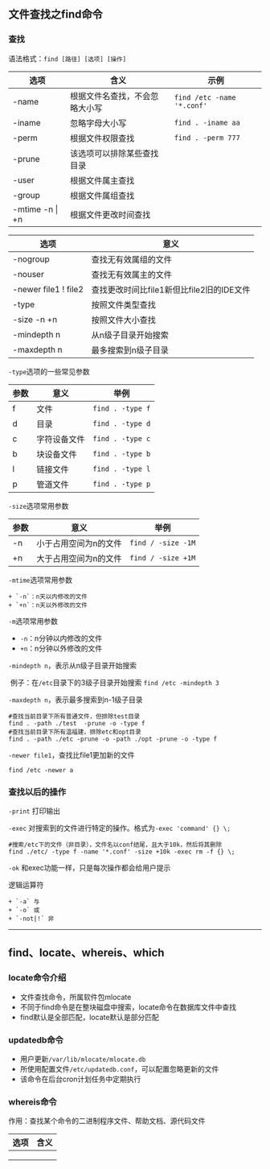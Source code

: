 ## 文件查找之find命令

### 查找

语法格式：`find [路径] [选项] [操作]`

| 选项            | 含义                           | 示例                       |
| --------------- | ------------------------------ | -------------------------- |
| -name           | 根据文件名查找，不会忽略大小写 | `find /etc -name '*.conf'` |
| -iname          | 忽略字母大小写                 | `find . -iname aa`         |
| -perm           | 根据文件权限查找               | `find . -perm 777`         |
| -prune          | 该选项可以排除某些查找目录     |                            |
| -user           | 根据文件属主查找               |                            |
| -group          | 根据文件属组查找               |                            |
| -mtime -n \| +n | 根据文件更改时间查找           |                            |

| 选项                 | 意义                                      |
| -------------------- | ----------------------------------------- |
| -nogroup             | 查找无有效属组的文件                      |
| -nouser              | 查找无有效属主的文件                      |
| -newer file1 ! file2 | 查找更改时间比file1新但比file2旧的IDE文件 |
| -type                | 按照文件类型查找                          |
| -size -n +n          | 按照文件大小查找                          |
| -mindepth n          | 从n级子目录开始搜索                       |
| -maxdepth n          | 最多搜索到n级子目录                       |

`-type`选项的一些常见参数

| 参数 | 意义         | 举例             |
| ---- | ------------ | ---------------- |
| f    | 文件         | `find . -type f` |
| d    | 目录         | `find . -type d` |
| c    | 字符设备文件 | `find . -type c` |
| b    | 块设备文件   | `find . -type b` |
| l    | 链接文件     | `find . -type l` |
| p    | 管道文件     | `find . -type p` |

`-size`选项常用参数

| 参数 | 意义                  | 举例               |
| ---- | --------------------- | ------------------ |
| -n   | 小于占用空间为n的文件 | `find / -size -1M` |
| +n   | 大于占用空间为n的文件 | `find / -size +1M` |

`-mtime`选项常用参数

	+ `-n`：n天以内修改的文件
	+ `+n`：n天以外修改的文件

`-m`选项常用参数

+ `-n`：n分钟以内修改的文件
+ `+n`：n分钟以外修改的文件

`-mindepth n`，表示从n级子目录开始搜索

​		例子：在`/etc`目录下的3级子目录开始搜索   `find /etc -mindepth 3`

`-maxdepth n`，表示最多搜索到n-1级子目录

```shell
#查找当前目录下所有普通文件，但排除test目录
find . -path ./test  -prune -o -type f 
#查找当前目录下所有温福建，排除etc和opt目录
find . -path ./etc -prune -o -path ./opt -prune -o -type f
```

`-newer file1`，查找比file1更加新的文件

`find /etc -newer a`

### 查找以后的操作

`-print` 打印输出

`-exec` 对搜索到的文件进行特定的操作。格式为`-exec 'command' {} \;`

```shell
#搜索/etc下的文件（非目录），文件名以conf结尾，且大于10k，然后将其删除
find ./etc/ -type f -name '*.conf' -size +10k -exec rm -f {} \;
```

`-ok` 和exec功能一样，只是每次操作都会给用户提示

逻辑运算符

	+ `-a` 与
	+ `-o` 或
	+ `-not|!` 非 

***

## find、locate、whereis、which

### locate命令介绍

+ 文件查找命令，所属软件包mlocate
+ 不同于find命令是在整块磁盘中搜索，locate命令在数据库文件中查找
+ find默认是全部匹配，locate默认是部分匹配

### updatedb命令

+ 用户更新`/var/lib/mlocate/mlocate.db`
+ 所使用配置文件`/etc/updatedb.conf`，可以配置忽略更新的文件
+ 该命令在后台cron计划任务中定期执行

### whereis命令

作用：查找某个命令的二进制程序文件、帮助文档、源代码文件

| 选项 | 含义 |
| ---- | ---- |
|      |      |
|      |      |
|      |      |


